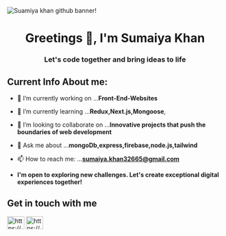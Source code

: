 ![Suamiya khan github banner!](/1.png "Suamiya Khan")

<h1 align="center">Greetings 👋, I'm Sumaiya Khan</h1>
<h3 align="center">Let's code together and bring ideas to life</h3>







##  Current Info About me:

- 🔭 I’m currently working on ...**Front-End-Websites**
- 🌱 I’m currently learning ...**Redux,Next.js,Mongoose**,
- 👯 I’m looking to collaborate on ...**Innovative projects that push the boundaries of web development**

- 💬 Ask me about ...**mongoDb,express,firebase,node.js,tailwind**
- 📫 How to reach me: ...**sumaiya.khan32665@gmail.com**

- **I'm open to exploring new challenges. Let's create exceptional digital experiences together!**


## Get in touch with me
<p align="left">
<a href="https://www.linkedin.com/in/sumaiya-khan-917b01265/" target="blank"><img align="center" src="https://raw.githubusercontent.com/rahuldkjain/github-profile-readme-generator/master/src/images/icons/Social/linked-in-alt.svg" alt="https://www.linkedin.com/in/sumaiya-khan-917b01265/" height="30" width="40" /></a>
<a href="https://www.facebook.com/profile.php?id=100045201829910" target="blank"><img align="center" src="https://raw.githubusercontent.com/rahuldkjain/github-profile-readme-generator/master/src/images/icons/Social/facebook.svg" alt="https://www.facebook.com/tanzim.nahid.1/" height="30" width="40" /></a>

</p>

